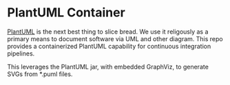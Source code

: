 # PlantUML Container

[PlantUML](https://plantuml.com) is the next best thing to slice bread.  We use it religously as a primary means to document software via UML and other diagram.  This repo provides a containerized PlantUML capability for continuous integration pipelines.

This leverages the PlantUML jar, with embedded GraphViz, to generate SVGs from *.puml files.

